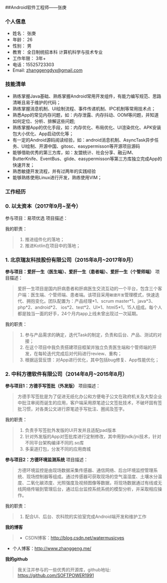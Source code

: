 ##Android软件工程师——张庚
### 个人信息
* 姓名： 张庚
* 年龄： 26
* 性别： 男
* 教育： 全日制统招本科  计算机科学与技术专业
* 工作年限： 3年+
* 电话：15525723303
* Email: zhanggengdyx@gmail.com

### 技能清单
* 熟练掌握Java基础、熟练掌握Android常用开发组件，有能力编写规范、思路清晰且易于维护的代码；
* 熟练掌握消息机制、UI绘制流程、事件传递机制、IPC机制等常用技术点；
* 熟悉App的常见内存问题，如：内存泄露、内存抖动、OOM等问题，并知道如何定位、分析、排解这些问题;
* 熟练掌握App的优化手段，如：内存优化、布局优化、UI渲染优化、APK安装包大小优化、App启动优化等；
* 有一定的Android源码阅读经验，如：android消息机制、AsyncTask异步任务、UI绘制、开源中国、gitosc、easypermisson等开源项目源码
* 能够借助优秀的第三方库，如：友盟统计、社会分享、融云IM、ButterKnife、EventBus、glide、easypermisson等第三方库独立完成App的快速开发；
* 熟悉敏捷开发流程，并有过两年的实践经验
* 能够熟练使用Linux进行开发，熟练使用VIM；

### 工作经历


### 0. 以太资本（2017年9月~至今）
参与项目：易项优选
项目描述：
> 

我的职责：
> 1. 推进组件化的落地；
> 2. 推进Kotlin在项目中的落地；

### 1. 北京瑞友科技股份有限公司（2015年8月~2017年9月）
**参与项目：爱肝一生（医生端）、爱肝一生（患者端）、爱肝一生（个管师端）** 
项目描述：
>  爱肝一生项目是国内肝病患者和肝病医生交流互动的一个平台，包含三个客户端：医生端、个管师端、患者端。该项目采用`敏捷开发`管理模式，快速迭代、拥抱变化。团队配置为：产品经理\*1、scrum master\*1、java\*3、php\*2、android\*2、 ios\*2、test\*2、UI\*1、html5\*1，15人组成。每个人都是独当一面的好手，24个月内app上线未曾出现过一次延期。

我的职责：
> 1. 参与产品需求的确定，迭代Task的制定，负责和后台、产品、测试的对接；
> 2. 在这个项目中我负责搭建项目框架并独立负责医生端和个管师端的开发，在每轮迭代完成后对代码进行review、重构；
> 3. 根据运营反馈：对App进行优化，其中包括bug修复、App性能优化；

### 2. 中科方德软件有限公司（2014年8月~2015年8月）
**参与项目1：方德手写签批（外发版）**
项目描述：
> 方德手写签批是为了促进无纸化办公和方便电子公文在政府机关及大型企业中批注审阅而诞生的应用，客户端采用原笔迹公文签批技术，不破坏固有签批习惯，对各类公文进行原笔迹手写批注、圈阅及签字。

我的职责：
> 1. 负责手写签批外发版的UI开发并且适配pad版本
> 2. 针对外发版的App对签批库进行定制修改，其中用到ndk/jni技术，针对不同平台架构编译不同的.so库
> 3. 多渠道打包，分发不同的应用商城

**参与项目2：方德环境监测系统**
项目描述：
> 方德环境监控是由现场数据采集传感器、通信网络、后台环境监控管理系统、现场控制器等组成。通过传感器可获取现场的空气温湿度、土壤水分温度、二氧化碳浓度、光照强度及视频图像等数据，将现场数据通过有线或无线网络传输到管理后台，通过后台监控系统系统的模型分析，并采取相应操作。

我的职责：
> 1. 配合UI、后台、农科院的实验室完成Android端开发和维护工作

**我的博客**
> * CSDN博客：http://blog.csdn.net/watermusicyes
* 个人博客：http://www.zhanggeng.me/

**我的github**
>我关注并参与的一些优秀的开源库，github地址: https://github.com/SOFTPOWER1991


